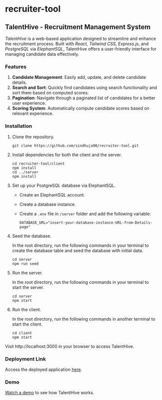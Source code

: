 # recruiter-tool

## TalentHive - Recruitment Management System

_TalentHive_ is a web-based application designed to streamline and enhance the recruitment process. Built with _React_, _Tailwind CSS_, _Express.js_, and _PostgreSQL_ via _ElephantSQL_, TalentHive offers a user-friendly interface for managing candidate data effectively.

### Features
1. **Candidate Management**: Easily add, update, and delete candidate details.
2. **Search and Sort**: Quickly find candidates using search functionality and sort them based on computed scores.
3. **Pagination**: Navigate through a paginated list of candidates for a better user experience.
4. **Scoring System**: Automatically compute candidate scores based on relevant experience.

### Installation
1. Clone the repository.
   ```
   git clone https://github.com/sindhuja90/recruiter-tool.git
   ```

3. Install dependencies for both the client and the server.
   ```
   cd recruiter-tool/client
   npm install
   cd ../server
   npm install
   ```

5. Set up your PostgreSQL database via ElephantSQL.
   - Create an ElephantSQL account.
   - Create a database instance.
   - Create a `.env` file in `/server` folder and add the following variable:
     
     ```
     DATABASE_URL="insert-your-database-instance-URL-from-Details-page"
     ```

6. Seed the database.
   
   In the root directory, run the following commands in your terminal to create the database table and seed the database with initial data.
   ```
   cd server
   npm run seed
   ```

8. Run the server.

   In the root directory, run the following commands in your terminal to start the server.
   ```
   cd server
   npm start
   ```

10. Run the client.

    In the root directory, run the following commands in another terminal to start the client.
    ```
    cd client
    npm start
    ```

Visit http://localhost:3000 in your browser to access TalentHive.

### Deployment Link
Access the deployed application [here](https://example.com/).

### Demo
[Watch a demo](https://example.com/) to see how TalentHive works. 

